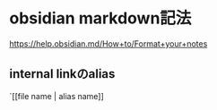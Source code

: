 # obsidian markdown記法
https://help.obsidian.md/How+to/Format+your+notes

## internal linkのalias
`[[file name | alias name]]
